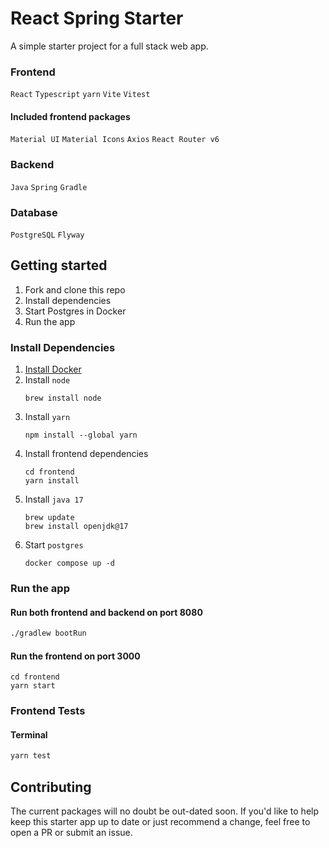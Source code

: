 # React Spring Starter
A simple starter project for a full stack web app.
### Frontend
`React` `Typescript` `yarn` `Vite` `Vitest`
#### Included frontend packages
`Material UI` `Material Icons` `Axios` `React Router v6`
### Backend
`Java` `Spring` `Gradle`
### Database
`PostgreSQL` `Flyway`
## Getting started
1. Fork and clone this repo
2. Install dependencies
3. Start Postgres in Docker
4. Run the app
### Install Dependencies
1. [Install Docker](https://docs.docker.com/get-docker/)
2. Install `node`
    ```shell script
    brew install node
    ```
3. Install `yarn`
    ```shell script
    npm install --global yarn
    ```
4. Install frontend dependencies
    ```shell script
    cd frontend
    yarn install
    ```
5. Install `java 17`
    ```shell script
    brew update
    brew install openjdk@17
    ```
6. Start `postgres`
    ```shell script
    docker compose up -d
    ```
### Run the app
#### Run both frontend and backend on port 8080
```bash 
./gradlew bootRun
```
#### Run the frontend on port 3000
```
cd frontend
yarn start
```
### Frontend Tests
#### Terminal
```bash
yarn test
```
## Contributing
The current packages will no doubt be out-dated soon. If you'd like to help keep this starter app up to date or just
recommend a change, feel free to open a PR or submit an issue.